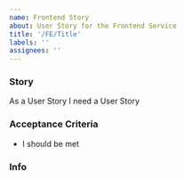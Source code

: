 ```yaml
---
name: Frontend Story
about: User Story for the Frontend Service
title: '/FE/Title'
labels: ''
assignees: ''
---
```


### Story

As a User Story I need a User Story

### Acceptance Criteria

- I should be met

### Info
